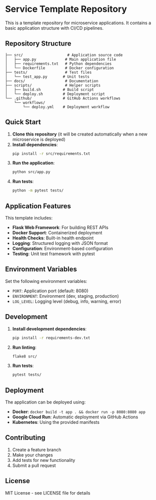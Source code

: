 # Service Template Repository

This is a template repository for microservice applications. It contains a basic application structure with CI/CD pipelines.

## Repository Structure

```
├── src/                    # Application source code
│   ├── app.py             # Main application file
│   ├── requirements.txt   # Python dependencies
│   └── Dockerfile         # Docker configuration
├── tests/                 # Test files
│   └── test_app.py       # Unit tests
├── docs/                  # Documentation
├── scripts/               # Helper scripts
│   ├── build.sh          # Build script
│   └── deploy.sh         # Deployment script
└── .github/              # GitHub Actions workflows
    └── workflows/
        └── deploy.yml    # Deployment workflow
```

## Quick Start

1. **Clone this repository** (it will be created automatically when a new microservice is deployed)
2. **Install dependencies**:
   ```bash
   pip install -r src/requirements.txt
   ```
3. **Run the application**:
   ```bash
   python src/app.py
   ```
4. **Run tests**:
   ```bash
   python -m pytest tests/
   ```

## Application Features

This template includes:

- **Flask Web Framework**: For building REST APIs
- **Docker Support**: Containerized deployment
- **Health Checks**: Built-in health endpoint
- **Logging**: Structured logging with JSON format
- **Configuration**: Environment-based configuration
- **Testing**: Unit test framework with pytest

## Environment Variables

Set the following environment variables:

- `PORT`: Application port (default: 8080)
- `ENVIRONMENT`: Environment (dev, staging, production)
- `LOG_LEVEL`: Logging level (debug, info, warning, error)

## Development

1. **Install development dependencies**:
   ```bash
   pip install -r requirements-dev.txt
   ```

2. **Run linting**:
   ```bash
   flake8 src/
   ```

3. **Run tests**:
   ```bash
   pytest tests/
   ```

## Deployment

The application can be deployed using:

- **Docker**: `docker build -t app . && docker run -p 8080:8080 app`
- **Google Cloud Run**: Automatic deployment via GitHub Actions
- **Kubernetes**: Using the provided manifests

## Contributing

1. Create a feature branch
2. Make your changes
3. Add tests for new functionality
4. Submit a pull request

## License

MIT License - see LICENSE file for details 